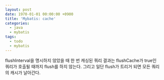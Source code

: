 ```yaml
---
layout: post
date: 1970-01-01 00:00:00 +0900
title: 'Mybatis: cache'
categories:
  - java
  - mybatis
tags:
  - todo
  - mybatis
---
```


flushInterval을 명시하지 않았을 때 한 번 캐싱된 쿼리 결과는 flushCache가 true인 쿼리가 호출될 때까지 flush를 하지 않는다.
그리고 일단 flush가 트리거 되면 모든 쿼리의 캐시가 날아간다.
